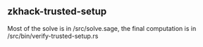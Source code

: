 zkhack-trusted-setup
-------------------

Most of the solve is in /src/solve.sage, the final computation is in /src/bin/verify-trusted-setup.rs